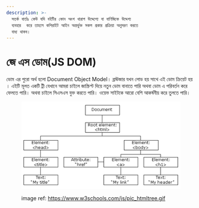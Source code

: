 ```yaml
---
description: >-
  সতর্ক বার্তাঃ কেউ যদি বইটির কোন অংশ খারাপ উদ্দেশ্যে বা বাণিজ্যিক উদ্দেশ্য
  ব্যবহার  করে তাহলে কপিরাইট আইন অন্তর্ভুক্ত সকল প্রকার প্রক্রিয়া অনুসরণ করতে
  বাধ্য থাকব।
---
```


# জে এস ডোম(JS DOM)

ডোম এর পুরো অর্থ হলো Document Object Model। ব্রাঊজার যখন লোড হয় সাথে এই ডোম ক্রিয়েট হয় । এইটি মূলত একটি ট্রী যেখানে আমরা চাইলে জাস্ক্রিপ্ট দিয়ে নতুন ডোম বানাতে পারি অথবা ডোম এ পরিবর্তন করে ফেলতে পারি। অথবা চাইলে সিএসএস যুক্ত করতে পারি। ওয়েভ সাইটকে আরো বেশি আকর্ষনীয় করে তুলতে পারি।&#x20;

<figure><img src=".gitbook/assets/image (1) (1) (1) (1) (1).png" alt=""><figcaption><p>image ref: <a href="https://www.w3schools.com/js/pic_htmltree.gif">https://www.w3schools.com/js/pic_htmltree.gif</a></p></figcaption></figure>
